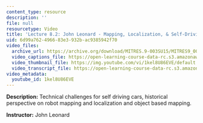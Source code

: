 ```yaml
---
content_type: resource
description: ''
file: null
resourcetype: Video
title: 'Lecture 8.2: John Leonard - Mapping, Localization, & Self-Driving Vehicles'
uid: 6d99a762-4966-83e3-932b-ac9385942f70
video_files:
  archive_url: https://archive.org/download/MITRES.9-003SU15/MITRES9_003SU15_Lecture_8-2_300k.mp4
  video_captions_file: https://open-learning-course-data-rc.s3.amazonaws.com/res-9-003-brains-minds-and-machines-summer-course-summer-2015/135f2a0bc0d05db5ba9ea98eaac147de_1kel8U86EVE.vtt
  video_thumbnail_file: https://img.youtube.com/vi/1kel8U86EVE/default.jpg
  video_transcript_file: https://open-learning-course-data-rc.s3.amazonaws.com/res-9-003-brains-minds-and-machines-summer-course-summer-2015/8569702c38b6bcd22be294a249723fb0_1kel8U86EVE.pdf
video_metadata:
  youtube_id: 1kel8U86EVE
---
```


**Description:** Technical challenges for self driving cars, historical perspective on robot mapping and localization and object based mapping.

**Instructor:** John Leonard